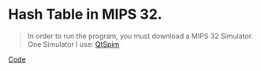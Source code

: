 # Hash Table in MIPS 32.

> In order to run the program, you must download a MIPS 32 Simulator.
> One Simulator I use: [QtSpim](http://spimsimulator.sourceforge.net/)

[Code](https://github.com/zaaachos/HashTable-in-SPIM32/blob/master/hash.s)